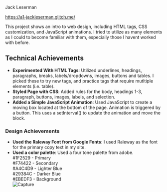 Jack Leserman 

https://a1-jackleserman.glitch.me/

This project shows an intro to web design, including HTML tags, CSS customization, and JavaScript animations. I tried to utilize as many elements as I could to become familiar with them, especially those I havent worked with before. 

## Technical Achievements
- **Experimented With HTML Tags**: Utilized underlines, headings, paragraphs, breaks, labels/dropdowns, images, buttons and tables. I picked these to try new tags, and practice tags that require mutltiple elements (i.e. table). 
- **Styled Page with CSS**: Added rules for the body, headings 1-3, paragraph, buttons, images, labels, and selection.
- **Added a Simple JavaScript Animation**: Used JavaScript to create a moving box located at the bottom of the page. Animation is triggered by a button. This uses a setInterval() to update the animation and move the block.


### Design Achievements
- **Used the Raleway Font from Google Fonts**: I used Raleway as the font for the primary copy text in my site.
- **Used a color palette**: Used a four tone palette from adobe.\
#1F2529 - Primary\
#F74422 - Secondary\
#A4C4D9 - Lighter Blue\
#29384C - Darker Blue\
#EBEDF3 - Background\
![Capture](https://user-images.githubusercontent.com/39784006/187220175-1a967735-fe78-4a05-bbfa-0a2fcfdee6c5.PNG)
